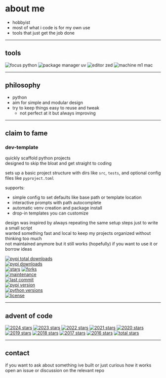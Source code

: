 # about me

- hobbyist  
- most of what i code is for my own use  
- tools that just get the job done  

---

## tools

![focus python](https://img.shields.io/badge/focus-python-8be9fd)
![package manager uv](https://img.shields.io/badge/package%20manager-uv-bd93f9)
![editor zed](https://img.shields.io/badge/editor-zed-ff79c6)
![machine m1 mac](https://img.shields.io/badge/machine-m1%20mac%20air-f1fa8c)

---

## philosophy

- python  
- aim for simple and modular design  
- try to keep things easy to reuse and tweak  
  - not perfect at it but always improving  

---

## claim to fame

### dev-template

quickly scaffold python projects  
designed to skip the bloat and get straight to coding

sets up a basic project structure with dirs like `src`, `tests`, and optional config files like `pyproject.toml`

supports:
- simple config to set defaults like base path or template location
- interactive prompts with path autocomplete
- automatic venv creation and package install
- drop-in templates you can customize

design was inspired by always repeating the same setup steps just to write a small script  
wanted something fast and local to keep my projects organized without thinking too much  
not maintained anymore but it still works (hopefully) if you want to use it or borrow ideas

[![pypi total downloads](https://static.pepy.tech/badge/dev-template)](https://pepy.tech/projects/dev-template)  
[![pypi downloads](https://img.shields.io/pypi/dm/dev-template?color=ff79c6&label=downloads)](https://pypi.org/project/dev-template)  
[![stars](https://img.shields.io/github/stars/http-kennedy/dev_template?style=social)](https://github.com/http-kennedy/dev_template/stargazers)
[![forks](https://img.shields.io/github/forks/http-kennedy/dev_template?style=social)](https://github.com/http-kennedy/dev_template/network/members)  
[![maintenance](https://img.shields.io/maintenance/no/2025?color=6272a4)](https://github.com/http-kennedy/dev_template)  
[![last commit](https://img.shields.io/github/last-commit/http-kennedy/dev_template?color=ffb86c)](https://github.com/http-kennedy/dev_template/commits/main)  
[![pypi version](https://img.shields.io/pypi/v/dev-template?color=bd93f9)](https://pypi.org/project/dev-template)  
[![python versions](https://img.shields.io/pypi/pyversions/dev-template?color=50fa7b)](https://pypi.org/project/dev-template)  
[![license](https://img.shields.io/github/license/http-kennedy/dev_template?color=8be9fd)](https://github.com/http-kennedy/dev_template/blob/main/LICENSE)

---

## advent of code

<!-- aoc-badges-start -->
[![2024 stars](https://img.shields.io/badge/2024-38%20⭐-499900?style=flat-square)](https://adventofcode.com/2024) [![2023 stars](https://img.shields.io/badge/2023-18%20⭐-996e00?style=flat-square)](https://adventofcode.com/2023) [![2022 stars](https://img.shields.io/badge/2022-30%20⭐-7a9900?style=flat-square)](https://adventofcode.com/2022) [![2021 stars](https://img.shields.io/badge/2021-7%20⭐-992b00?style=flat-square)](https://adventofcode.com/2021) [![2020 stars](https://img.shields.io/badge/2020-3%20⭐-991200?style=flat-square)](https://adventofcode.com/2020) [![2019 stars](https://img.shields.io/badge/2019-8%20⭐-993100?style=flat-square)](https://adventofcode.com/2019) [![2018 stars](https://img.shields.io/badge/2018-1%20⭐-990600?style=flat-square)](https://adventofcode.com/2018) [![2017 stars](https://img.shields.io/badge/2017-1%20⭐-990600?style=flat-square)](https://adventofcode.com/2017) [![2016 stars](https://img.shields.io/badge/2016-2%20⭐-990c00?style=flat-square)](https://adventofcode.com/2016) [![total stars](https://img.shields.io/badge/total-108%20⭐-994900?style=flat-square)](https://adventofcode.com)
<!-- aoc-badges-end -->

---

## contact

if you want to ask about something ive built or just curious how it works  
open an issue or discussion on the relevant repo
